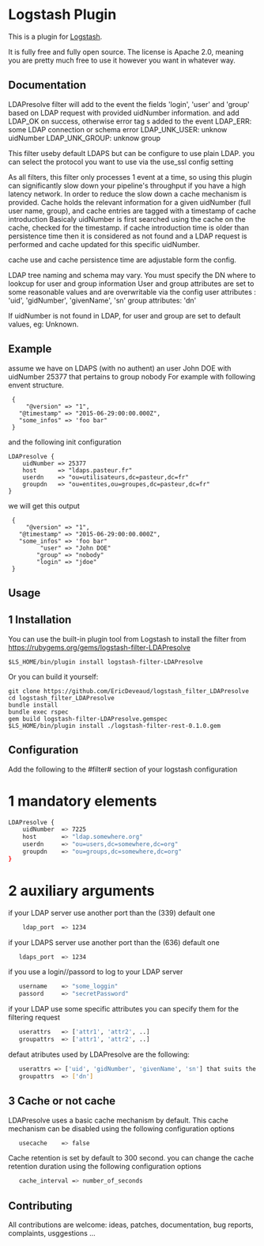 # Logstash Plugin

This is a plugin for [Logstash](https://github.com/elasticsearch/logstash).

It is fully free and fully open source. The license is Apache 2.0, meaning you are pretty much free to use it however you want in whatever way.

## Documentation

LDAPresolve filter will add to the event the fields 'login', 'user' and 'group' based on LDAP request 
 with provided uidNumber information. 
 and add LDAP_OK on success, otherwise  error tag s added to the event
    LDAP_ERR: some LDAP connection or schema error
    LDAP_UNK_USER: unknow uidNumber 
    LDAP_UNK_GROUP: unknow group 

 This filter useby default LDAPS but can be configure to use plain LDAP.
 you can select the protocol you want to use via the use_ssl config setting

 As all filters, this filter only processes 1 event at a time, so using this plugin can 
 significantly slow down your pipeline's throughput if you have a high latency network.
 In order to reduce the slow down a cache mechanism is provided. 
 Cache holds the relevant information for a given uidNumber (full user name, group), and cache 
 entries are tagged with a timestamp of cache introduction
 Basicaly uidNumber is first searched using the cache on the cache, checked for the timestamp.
 if cache introduction time is older than persistence time then it is considered as not found and a LDAP
 request is performed and cache updated for this specific uidNumber.

 cache use and cache persistence time are adjustable form the config.

 LDAP tree naming and schema may vary. 
 You must specify the DN where to lookcup for user and group information
 User and group attributes are set to some reasonable values and are overwritable via the config
    user attributes : 'uid', 'gidNumber', 'givenName', 'sn'
    group attributes: 'dn'

 If uidNumber is not found in LDAP, for user and group are set to default values, eg: Unknown.

## Example

assume we have on LDAPS (with no authent) an user John DOE with uidNumber 25377 that pertains to group nobody
For example with following envent structure.
``` 
 {
     "@version" => "1",
   "@timestamp" => "2015-06-29:00:00.000Z",
   "some_infos" => 'foo bar"
 }
```

and the following init configuration 
``` 
LDAPresolve {
    uidNumber => 25377
    host      => "ldaps.pasteur.fr"
    userdn    => "ou=utilisateurs,dc=pasteur,dc=fr"
    groupdn   => "ou=entites,ou=groupes,dc=pasteur,dc=fr"
}
```

we will get this output
```
 {
     "@version" => "1",
   "@timestamp" => "2015-06-29:00:00.000Z",
   "some_infos" => 'foo bar"
         "user" => "John DOE"
        "group" => "nobody"
        "login" => "jdoe"
 }
```

## Usage

## 1 Installation

You can use the built-in plugin tool from Logstash to install the filter from https://rubygems.org/gems/logstash-filter-LDAPresolve

```
$LS_HOME/bin/plugin install logstash-filter-LDAPresolve
```

Or you can build it yourself:

```
git clone https://github.com/EricDeveaud/logstash_filter_LDAPresolve
cd logstash_filter_LDAPresolve
bundle install
bundle exec rspec
gem build logstash-filter-LDAPresolve.gemspec
$LS_HOME/bin/plugin install ./logstash-filter-rest-0.1.0.gem
```

## Configuration

Add the following to the #filter# section of your logstash configuration 

# 1 mandatory elements
```sh
LDAPresolve {
    uidNumber  => 7225
    host       => "ldap.somewhere.org"
    userdn     => "ou=users,dc=somewhere,dc=org"
    groupdn    => "ou=groups,dc=somewhere,dc=org"
}
```

# 2 auxiliary arguments

if your LDAP server use another port than the (339) default one 
```sh
    ldap_port  => 1234
```

if your LDAPS server use another port than the (636) default one 
```sh
   ldaps_port  => 1234
```

if you use a login//passord to log to your LDAP server
```sh
   username    => "some_loggin"
   passord     => "secretPassword"
```

if your LDAP use some specific attributes you can specify them for the filtering request
```sh
   userattrs   => ['attr1', 'attr2', ..] 
   groupattrs  => ['attr1', 'attr2', ..]
```

defaut atributes used by LDAPresolve are the following:
```sh
   userattrs => ['uid', 'gidNumber', 'givenName', 'sn'] that suits the posix account definitions.
   groupattrs  => ['dn']
```

## 3 Cache or not cache

LDAPresolve uses a basic cache mechanism by default. This cache mechanism can be disabled using the following configuration options

```sh
   usecache    => false
```

Cache retention is set by default to 300 second. you can change the cache retention duration using the following configuration options

```sh
   cache_interval => number_of_seconds 
```

## Contributing
All contributions are welcome: ideas, patches, documentation, bug reports, complaints, usggestions ... 




